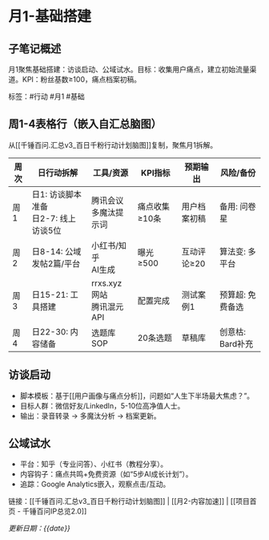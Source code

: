 # 月1-基础搭建

## 子笔记概述
月1聚焦基础搭建：访谈启动、公域试水。目标：收集用户痛点，建立初始流量渠道。KPI：粉丝基数≥100，痛点档案初稿。

标签：#行动 #月1 #基础

## 周1-4表格行（嵌入自汇总脑图）
从[[千锤百问.汇总v3_百日千粉行动计划脑图]]复制，聚焦月1拆解。

| 周次 | 日行动拆解 | 工具/资源 | KPI指标 | 预期输出 | 风险/备份 |
|------|------------|-----------|---------|----------|-----------|
| 周1 | 日1: 访谈脚本准备<br>日2-7: 线上访谈5位 | 腾讯会议<br>多魔汰提示词 | 痛点收集≥10条 | 用户档案初稿 | 备用: 问卷星 |
| 周2 | 日8-14: 公域发帖2篇/平台 | 小红书/知乎<br>AI生成 | 曝光≥500 | 互动评论≥20 | 算法变: 多平台 |
| 周3 | 日15-21: 工具搭建 | rrxs.xyz网站<br>腾讯混元API | 配置完成 | 测试案例1 | 预算超: 免费备选 |
| 周4 | 日22-30: 内容储备 | 选题库SOP | 20条选题 | 草稿库 | 创意枯: Bard补充 |

## 访谈启动
- 脚本模板：基于[[用户画像与痛点分析]]，问题如“人生下半场最大焦虑？”。
- 目标人群：微信好友/LinkedIn，5-10位高净值人士。
- 输出：录音转录 → 多魔汰分析 → 档案更新。

## 公域试水
- 平台：知乎（专业问答）、小红书（教程分享）。
- 内容钩子：痛点共鸣+免费资源（如“5步AI成长计划”）。
- 追踪：Google Analytics嵌入，观察点击/互动。

链接：[[千锤百问.汇总v3_百日千粉行动计划脑图]] | [[月2-内容加速]] | [[项目首页 - 千锤百问IP总览2.0]]

*更新日期：{{date}}*